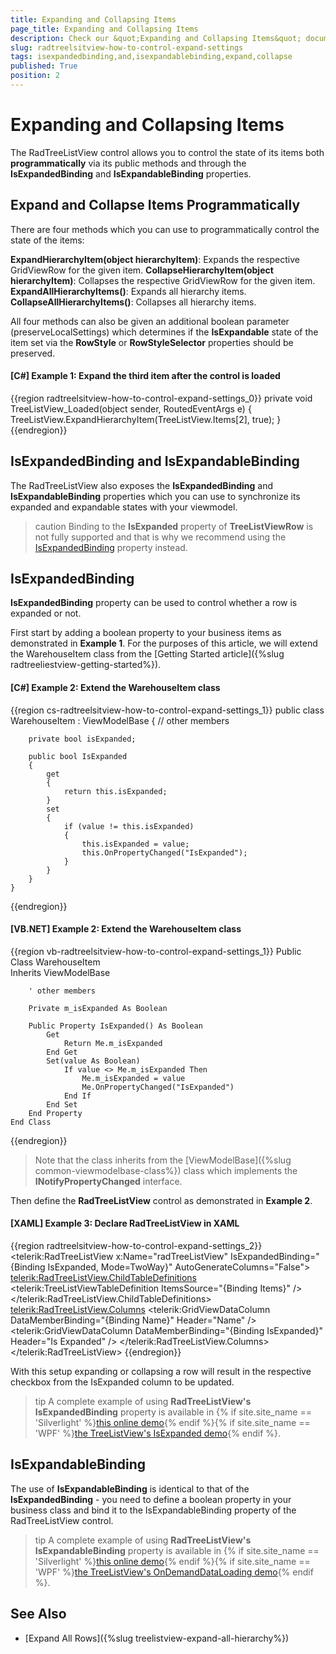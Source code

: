 ```yaml
---
title: Expanding and Collapsing Items
page_title: Expanding and Collapsing Items
description: Check our &quot;Expanding and Collapsing Items&quot; documentation article for the RadTreeListView {{ site.framework_name }} control.
slug: radtreelsitview-how-to-control-expand-settings
tags: isexpandedbinding,and,isexpandablebinding,expand,collapse
published: True
position: 2
---
```


# Expanding and Collapsing Items

The RadTreeListView control allows you to control the state of its items both **programmatically** via its public methods and through the **IsExpandedBinding** and **IsExpandableBinding** properties.

## Expand and Collapse Items Programmatically

There are four methods which you can use to programmatically control the state of the items:

**ExpandHierarchyItem(object hierarchyItem)**: Expands the respective GridViewRow for the given item.
**CollapseHierarchyItem(object hierarchyItem)**: Collapses the respective GridViewRow for the given item.
**ExpandAllHierarchyItems()**: Expands all hierarchy items.
**CollapseAllHierarchyItems()**: Collapses all hierarchy items.

All four methods can also be given an additional boolean parameter (preserveLocalSettings) which determines if the **IsExpandable** state of the item set via the **RowStyle** or **RowStyleSelector** properties should be preserved.

#### __[C#] Example 1: Expand the third item after the control is loaded__
{{region radtreelsitview-how-to-control-expand-settings_0}}
	private void TreeListView_Loaded(object sender, RoutedEventArgs e)
	{
		TreeListView.ExpandHierarchyItem(TreeListView.Items[2], true);
	}
{{endregion}}

## IsExpandedBinding and IsExpandableBinding

The RadTreeListView also exposes the __IsExpandedBinding__ and __IsExpandableBinding__ properties which you can use to synchronize its expanded and expandable states with your viewmodel.

>caution Binding to the __IsExpanded__ property of __TreeListViewRow__ is not fully supported and that is why we recommend using the [IsExpandedBinding](#use-of-isexpandedbinding) property instead.

## IsExpandedBinding

__IsExpandedBinding__ property can be used to control whether a row is expanded or not.

First start by adding a boolean property to your business items as demonstrated in **Example 1**. For the purposes of this article, we will extend the WarehouseItem class from the [Getting Started article]({%slug radtreeliestview-getting-started%}).

#### __[C#] Example 2: Extend the WarehouseItem class__
{{region cs-radtreelsitview-how-to-control-expand-settings_1}}
	public class WarehouseItem : ViewModelBase
	{
		// other members

		private bool isExpanded;

		public bool IsExpanded
		{
			get
			{
				return this.isExpanded;
			}
			set
			{
				if (value != this.isExpanded)
				{
					this.isExpanded = value;
					this.OnPropertyChanged("IsExpanded");
				}
			}
		}
	}
{{endregion}}

#### __[VB.NET] Example 2: Extend the WarehouseItem class__
{{region vb-radtreelsitview-how-to-control-expand-settings_1}}
	Public Class WarehouseItem		
		Inherits ViewModelBase

		' other members

		Private m_isExpanded As Boolean

		Public Property IsExpanded() As Boolean
			Get
				Return Me.m_isExpanded
			End Get
			Set(value As Boolean)
				If value <> Me.m_isExpanded Then
					Me.m_isExpanded = value
					Me.OnPropertyChanged("IsExpanded")
				End If
			End Set
		End Property
	End Class
{{endregion}}

>Note that the class inherits from the [ViewModelBase]({%slug common-viewmodelbase-class%}) class which implements the __INotifyPropertyChanged__ interface.

Then define the __RadTreeListView__ control as demonstrated in __Example 2__.

#### __[XAML] Example 3: Declare RadTreeListView in XAML__
{{region radtreelsitview-how-to-control-expand-settings_2}}
	<telerik:RadTreeListView x:Name="radTreeListView"
								 IsExpandedBinding="{Binding IsExpanded, Mode=TwoWay}"
								 AutoGenerateColumns="False">
			<telerik:RadTreeListView.ChildTableDefinitions>
				<telerik:TreeListViewTableDefinition ItemsSource="{Binding Items}" />
			</telerik:RadTreeListView.ChildTableDefinitions>
			<telerik:RadTreeListView.Columns>
				<telerik:GridViewDataColumn DataMemberBinding="{Binding Name}"
									Header="Name" />
				<telerik:GridViewDataColumn DataMemberBinding="{Binding IsExpanded}" 
									Header="Is Expanded" />
			</telerik:RadTreeListView.Columns>
		</telerik:RadTreeListView>
{{endregion}}

With this setup expanding or collapsing a row will result in the respective checkbox from the IsExpanded column to be updated.

>tip A complete example of using __RadTreeListView's IsExpandedBinding__ property is available in {% if site.site_name == 'Silverlight' %}[this online demo](https://demos.telerik.com/silverlight/#TreeListView/IsExpanded){% endif %}{% if site.site_name == 'WPF' %}[the TreeListView's IsExpanded demo](https://demos.telerik.com/wpf/){% endif %}.

## IsExpandableBinding

The use of __IsExpandableBinding__ is identical to that of the __IsExpandedBinding__ - you need to define a boolean property in your business class and bind it to the IsExpandableBinding property of the RadTreeListView control.

>tip A complete example of using __RadTreeListView's IsExpandableBinding__ property is available in {% if site.site_name == 'Silverlight' %}[this online demo](https://demos.telerik.com/silverlight/#TreeListView/OnDemandDataLoading){% endif %}{% if site.site_name == 'WPF' %}[the TreeListView's OnDemandDataLoading demo](https://demos.telerik.com/wpf/){% endif %}.

## See Also

* [Expand All Rows]({%slug treelistview-expand-all-hierarchy%})